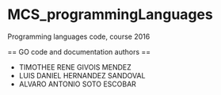 # MCS_programmingLanguages
Programming languages code, course 2016

== GO code and documentation authors ==
 * TIMOTHEE RENE GIVOIS MENDEZ
 * LUIS DANIEL HERNANDEZ SANDOVAL
 * ALVARO ANTONIO SOTO ESCOBAR
